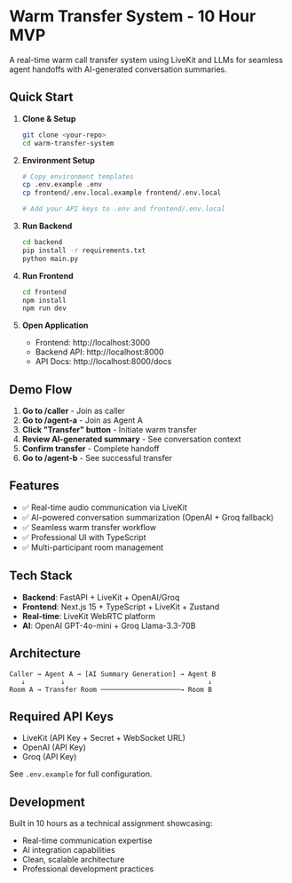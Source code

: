 # Warm Transfer System - 10 Hour MVP

A real-time warm call transfer system using LiveKit and LLMs for seamless agent handoffs with AI-generated conversation summaries.

## Quick Start

1. **Clone & Setup**
   ```bash
   git clone <your-repo>
   cd warm-transfer-system
   ```

2. **Environment Setup**
   ```bash
   # Copy environment templates
   cp .env.example .env
   cp frontend/.env.local.example frontend/.env.local
   
   # Add your API keys to .env and frontend/.env.local
   ```

3. **Run Backend**
   ```bash
   cd backend
   pip install -r requirements.txt
   python main.py
   ```

4. **Run Frontend**
   ```bash
   cd frontend
   npm install
   npm run dev
   ```

5. **Open Application**
   - Frontend: http://localhost:3000
   - Backend API: http://localhost:8000
   - API Docs: http://localhost:8000/docs

## Demo Flow

1. **Go to /caller** - Join as caller
2. **Go to /agent-a** - Join as Agent A  
3. **Click "Transfer" button** - Initiate warm transfer
4. **Review AI-generated summary** - See conversation context
5. **Confirm transfer** - Complete handoff
6. **Go to /agent-b** - See successful transfer

## Features

- ✅ Real-time audio communication via LiveKit
- ✅ AI-powered conversation summarization (OpenAI + Groq fallback)
- ✅ Seamless warm transfer workflow
- ✅ Professional UI with TypeScript
- ✅ Multi-participant room management

## Tech Stack

- **Backend**: FastAPI + LiveKit + OpenAI/Groq
- **Frontend**: Next.js 15 + TypeScript + LiveKit + Zustand
- **Real-time**: LiveKit WebRTC platform
- **AI**: OpenAI GPT-4o-mini + Groq Llama-3.3-70B

## Architecture

```
Caller → Agent A → [AI Summary Generation] → Agent B
   ↓         ↓                                    ↓
Room A → Transfer Room ────────────────────→ Room B
```

## Required API Keys

- LiveKit (API Key + Secret + WebSocket URL)
- OpenAI (API Key)
- Groq (API Key)

See `.env.example` for full configuration.

## Development

Built in 10 hours as a technical assignment showcasing:
- Real-time communication expertise
- AI integration capabilities  
- Clean, scalable architecture
- Professional development practices